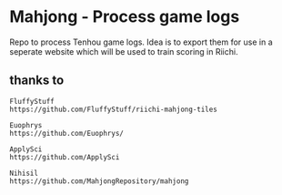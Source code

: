 # Mahjong - Process game logs

Repo to process Tenhou game logs. Idea is to export them for use in a seperate website which will be used to train scoring in Riichi. 

## thanks to 
```
FluffyStuff
https://github.com/FluffyStuff/riichi-mahjong-tiles

Euophrys
https://github.com/Euophrys/

ApplySci
https://github.com/ApplySci

Nihisil
https://github.com/MahjongRepository/mahjong
```